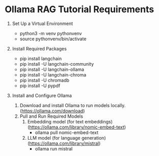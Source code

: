 # Ollama RAG Tutorial Requirements

1. Set Up a Virtual Environment
	- python3 -m venv pythonvenv
	- source pythonvenv/bin/activate
2. Install Required Packages
	- pip install langchain
	- pip install -U langchain-community
	- pip install -U langchain-ollama
	- pip install -U langchain-chroma
	- pip install -U chromadb
	- pip install -U pypdf

3. Install and Configure Ollama
   	1. Download and install Ollama to run models locally. (https://ollama.com/download)
	2. Pull and Run Required Models
		1. Embedding model (for text embeddings) (https://ollama.com/library/nomic-embed-text)
			- ollama pull nomic-embed-text
   		2. LLM model (for language generation) (https://ollama.com/library/mistral)
			- ollama run mistral

